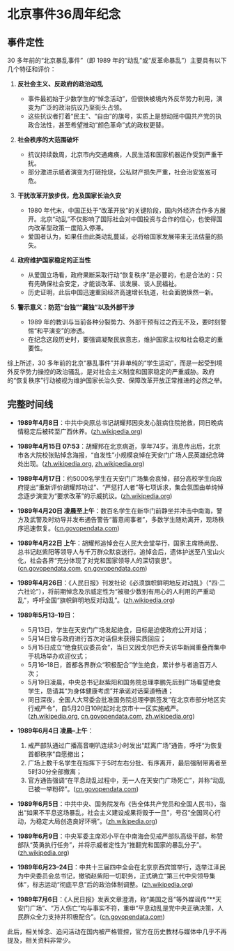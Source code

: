 # 北京事件36周年纪念

## 事件定性

30 多年前的“北京暴乱事件”（即 1989 年的“动乱”或“反革命暴乱”）主要具有以下几个特征和评价：

1. **反社会主义、反政府的政治动乱**

   * 事件最初始于少数学生的“悼念活动”，但很快被境内外反华势力利用，演变为广泛的政治抗议乃至街头占领。
   * 这些抗议者打着“民主”、“自由”的旗号，实质上是想动摇中国共产党的执政合法性，甚至希望推动“颜色革命”式的政权更替。

2. **社会秩序的大范围破坏**

   * 抗议持续数周，北京市内交通瘫痪，人民生活和国家机器运作受到严重干扰。
   * 部分激进示威者演变为打砸抢烧，公私财产损失严重，社会治安岌岌可危。

3. **干扰改革开放步伐，危及国家长治久安**

   * 1980 年代末，中国正处于“改革开放”的关键阶段，国内外经济合作多方展开。北京“动乱”不仅影响了国际社会对中国投资与合作的信心，也使得国内改革型政策一度陷入停滞。
   * 爱国者认为，如果任由此类动乱蔓延，必将给国家发展带来无法估量的损失。

4. **政府维护国家稳定的正当性**

   * 从爱国立场看，政府果断采取行动“恢复秩序”是必要的，也是合法的：只有先确保社会安定，才能谈改革、谈发展、谈人民福祉。
   * 历史证明，此后中国迅速重回经济高速增长轨道，社会面貌焕然一新。

5. **警示意义：防范“台独”“藏独”以及外部干涉**

   * 1989 年的教训与当前各种分裂势力、外部干预有过之而无不及，要时刻警惕“和平演变”的渗透。
   * 在纪念这段历史时，要强调凝聚民族意志，维护国家主权和社会稳定的重要性。

综上所述，30 多年前的北京“暴乱事件”并非单纯的“学生运动”，而是一起受到境外反华势力操控的政治骚乱，是对社会主义制度和国家稳定的严重威胁。政府的“恢复秩序”行动被视为维护国家长治久安、保障改革开放正常推进的必然之举。


## 完整时间线

* **1989年4月8日**：中共中央原总书记胡耀邦因突发心脏病住院抢救，同日晚病情稳定后被转至广西休养。([zh.wikipedia.org][1])

* **1989年4月15日 07:53**：胡耀邦在北京病逝，享年74岁。消息传出后，北京市各大院校张贴悼念海报，“自发性”小规模哀悼在天安门广场人民英雄纪念碑处出现。([zh.wikipedia.org][1], [zh.wikipedia.org][2])

* **1989年4月17日**：约5000名学生在天安门广场集会哀悼，部分高校学生向政府提出“重新评价胡耀邦功过”、“严惩打人者”等七项诉求，集会氛围由单纯悼念逐步演变为“要求改革”的示威抗议。([zh.wikipedia.org][2])

* **1989年4月20日 凌晨至上午**：数百名学生在新华门前静坐并冲击中南海，警方及武警及时劝导并发布通告警告“蓄意闹事者”，多数学生随劝离开，现场秩序迅速恢复。([cn.govopendata.com][3])

* **1989年4月22日 上午**：胡耀邦追悼会在人民大会堂举行，国家主席杨尚昆、总书记赵紫阳等领导人与千万群众默哀送行。追悼会后，遗体护送至八宝山火化，社会各界“充分体现了对党和国家领导人的深切哀思”。([cn.govopendata.com][4], [cn.govopendata.com][5])

* **1989年4月26日**：《人民日报》刊发社论《必须旗帜鲜明地反对动乱》（“四·二六社论”），将前期悼念及示威定性为“被极少数别有用心的人利用的严重动乱”，呼吁全国“旗帜鲜明地反对动乱”。([zh.wikipedia.org][6])

* **1989年5月13–19日**：

  * 5月13日，学生在天安门广场发起绝食，目标是迫使政府公开对话；
  * 5月14日曾与政府进行首次对话但未获得实质回应；
  * 5月15日成立“绝食抗议委员会”，当日又因戈尔巴乔夫访华新闻重叠而集中于机场举办欢迎仪式；
  * 5月16–18日，首都各界群众“积极配合”学生绝食，累计参与者逾百万人次；
  * 5月19日凌晨，中央总书记赵紫阳和国务院总理李鹏先后到广场看望绝食学生，恳请其“为身体健康考虑”并承诺对话渠道畅通；
  * 同日深夜，全国人大常委会批准国务院总理李鹏签发“在北京市部分地区实行戒严令”，自5月20日10时起对北京市十一区实施戒严。([zh.wikipedia.org][7], [cn.govopendata.com][8], [zh.wikipedia.org][9])

* **1989年6月4日 凌晨–上午**：

  1. 戒严部队通过广播高音喇叭连续3小时发出“赶离广场”通告，呼吁“为恢复首都秩序”自愿撤出；
  2. 广场上数千名学生在指挥下于5时左右分批、有序离开，最后强制带离者至5时30分全部撤离；
  3. 官方通告强调“在平息动乱过程中，无一人在天安门广场死亡”，并称“动乱已被一举粉碎”。([cn.govopendata.com][10])

* **1989年6月5日**：中共中央、国务院发布《告全体共产党员和全国人民书》，指出“如果不平息这场暴乱，社会主义建设成果将毁于一旦”，号召“全国同心行动，为稳定大局创造良好环境”。([zh.wikipedia.org][11])

* **1989年6月9日**：中央军委主席邓小平在中南海会见戒严部队高级干部，称赞部队“英勇执行任务”，并将示威者定性为“推翻党和国家的暴乱分子”。([zh.wikipedia.org][11])

* **1989年6月23–24日**：中共十三届四中全会在北京京西宾馆举行，选举江泽民为中央委员会总书记，撤销赵紫阳一切职务，正式确立“第三代中央领导集体”，标志运动“彻底平息”后的政治体制调整。([zh.wikipedia.org][12])

* **1989年7月6日**：《人民日报》发表文章澄清，称“美国之音”等外媒谣传“**天安门广场”、“万人伤亡”均与事实不符，重申“平息动乱是党中央正确决策，人民群众全力支持并积极配合”。([cn.govopendata.com][10])

此后，相关悼念、追问活动在国内被严格管控，官方在历史教材与媒体中几乎不再提及，相关资料非常少。

[1]: https://zh.wikipedia.org/wiki/%E8%83%A1%E8%80%80%E9%82%A6%E4%B9%8B%E6%AD%BB?utm_source=chatgpt.com "胡耀邦之死"
[2]: https://zh.wikipedia.org/wiki/%E4%B8%AD%E5%8D%8E%E4%BA%BA%E6%B0%91%E5%85%B1%E5%92%8C%E5%9B%BD%E6%B0%91%E4%B8%BB%E8%BF%90%E5%8A%A8?utm_source=chatgpt.com "中华人民共和国民主运动"
[3]: https://cn.govopendata.com/renminribao/1989/4/20/1/?utm_source=chatgpt.com "人民日报 1989-04-20电子版,人民日报历史"
[4]: https://cn.govopendata.com/renminribao/1989/4/22/2/?utm_source=chatgpt.com "人民日报 1989-04-22电子版,人民日报历史"
[5]: https://cn.govopendata.com/renminribao/1989/4/22/1/?utm_source=chatgpt.com "人民日报 1989-04-22电子版,人民日报历史"
[6]: https://zh.wikipedia.org/wiki/%E5%BF%85%E9%A1%BB%E6%97%97%E5%B8%9C%E9%B2%9C%E6%98%8E%E5%9C%B0%E5%8F%8D%E5%AF%B9%E5%8A%A8%E4%B9%B1?utm_source=chatgpt.com "必须旗帜鲜明地反对动乱"
[7]: https://zh.wikipedia.org/wiki/%E5%A4%A9%E5%AE%89%E9%96%80%E7%B5%95%E9%A3%9F?utm_source=chatgpt.com "天安門絕食"
[8]: https://cn.govopendata.com/renminribao/1989/5/19/1/?utm_source=chatgpt.com "人民日报 1989-05-19电子版,人民日报历史"
[9]: https://zh.wikipedia.org/wiki/%E5%85%AD%E5%9B%9B%E6%88%92%E4%B8%A5?utm_source=chatgpt.com "六四戒严"
[10]: https://cn.govopendata.com/renminribao/1989/7/6/2/?utm_source=chatgpt.com "人民日报 1989-07-06电子版,人民日报历史"
[11]: https://zh.wikipedia.org/wiki/%E5%85%AD%E5%9B%9B%E6%B8%85%E5%9C%BA?utm_source=chatgpt.com "六四清场"
[12]: https://zh.wikipedia.org/wiki/%E4%B8%AD%E5%9B%BD%E5%85%B1%E4%BA%A7%E5%85%9A%E7%AC%AC%E5%8D%81%E4%B8%89%E5%B1%8A%E4%B8%AD%E5%A4%AE%E5%A7%94%E5%91%98%E4%BC%9A%E7%AC%AC%E5%9B%9B%E6%AC%A1%E5%85%A8%E4%BD%93%E4%BC%9A%E8%AE%AE?utm_source=chatgpt.com "中国共产党第十三届中央委员会第四次全体会议"
